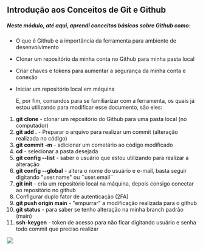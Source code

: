 ## Introdução aos Conceitos de Git e Github



##### Neste módulo, até aqui, aprendi conceitos básicos sobre Github como:



- O que é Github e a importância da ferramenta para ambiente de desenvolvimento

- Clonar um repositório da minha conta no Github para minha pasta local

- Criar chaves e tokens para aumentar a segurança da minha conta e conexão

- Iniciar um repositório local em máquina

  

  E, por fim, comandos para se familiarizar com a ferramenta, os quais já estou utilizando para modificar esse documento, são eles:

1. **git clone** - clonar um repositório do Github para uma pasta local (no computador)
2. **git add .** - Preparar o arquivo para realizar um commit (alteração realizada no código)
3. **git commit -m** - adicionar um cometário ao código modificado
4. **cd** - selecionar a pasta desejada
5. **git config --list** - saber o usuário que estou utilizando para realizar a alteração
6. **git config --global** - altera o nome do usuário e e-mail, basta seguir digitando "user.name" ou ¨user.email¨
7. **git init** - cria um repositório local na máquina, depois consigo conectar ao repositório no github
8. Configurar duplo fator de autenticação (2FA)
9. **git push origin main** - "empurrar" a modificação realizada para o github
10. **git status** - para saber se tenho alteração na minha branch padrão (main)
11. **ssh-keygen** - token de acesso para não ficar digitando usuário e senha todo commit que preciso realizar



![](/home/gabriel/Imagens/brave_screenshot_github.com.png)
